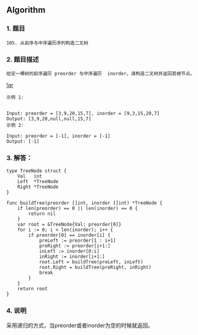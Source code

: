 ## Algorithm
### 1. 题目
```
105. 从前序与中序遍历序列构造二叉树
```
### 2. 题目描述
```
给定一棵树的前序遍历 preorder 与中序遍历  inorder。请构造二叉树并返回其根节点。

```

[!qr](./images/1011_a_1.jpg)

```
示例 1:


Input: preorder = [3,9,20,15,7], inorder = [9,3,15,20,7]
Output: [3,9,20,null,null,15,7]
示例 2:

Input: preorder = [-1], inorder = [-1]
Output: [-1]
```

### 3. 解答：
```golang
type TreeNode struct {
	Val   int
	Left  *TreeNode
	Right *TreeNode
}

func buildTree(preorder []int, inorder []int) *TreeNode {
	if len(preorder) == 0 || len(inorder) == 0 {
		return nil
	}
	var root = &TreeNode{Val: preorder[0]}
	for i := 0; i < len(inorder); i++ {
		if preorder[0] == inorder[i] {
			preLeft := preorder[1 : i+1]
			preRight := preorder[i+1:]
			inLeft := inorder[0:i]
			inRight := inorder[i+1:]
			root.Left = buildTree(preLeft, inLeft)
			root.Right = buildTree(preRight, inRight)
			break
		}
	}
	return root
}
```
### 4. 说明
采用递归的方式，当preorder或者inorder为空的时候就返回。